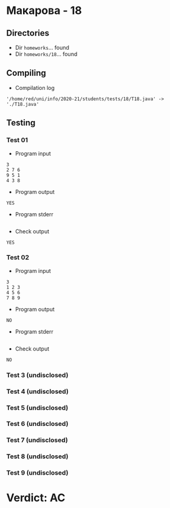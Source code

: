 # Макарова - 18
## Directories
- Dir `homeworks`... found
- Dir `homeworks/18`... found
## Compiling
- Compilation log
```
'/home/red/uni/info/2020-21/students/tests/18/T18.java' -> './T18.java'

```
## Testing
### Test 01
- Program input
```
3
2 7 6
9 5 1
4 3 8

```
- Program output
```
YES
```
- Program stderr
```

```
- Check output
```
YES

```
### Test 02
- Program input
```
3
1 2 3
4 5 6
7 8 9

```
- Program output
```
NO
```
- Program stderr
```

```
- Check output
```
NO

```
### Test 3 (undisclosed)
### Test 4 (undisclosed)
### Test 5 (undisclosed)
### Test 6 (undisclosed)
### Test 7 (undisclosed)
### Test 8 (undisclosed)
### Test 9 (undisclosed)
# Verdict: AC
